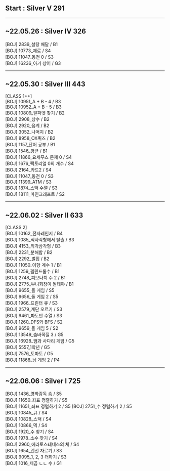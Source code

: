 ## Start : Silver V 291

-----------------
## ~22.05.26 : Silver IV 326
[BOJ] 2839_설탕 배달 / B1  
[BOJ] 10773_제로 / S4  
[BOJ] 11047_동전 0 / S3  
[BOJ] 16236_아기 상어 / G3  

-----------------
## ~22.05.30 : Silver III 443
[CLASS 1++]  
[BOJ] 10951_A + B - 4 / B3  
[BOJ] 10952_A + B - 5 / B3  
[BOJ] 10809_알파벳 찾기 / B2  
[BOJ] 2908_상수 / B2  
[BOJ] 2920_음계 / B2  
[BOJ] 3052_나머지 / B2  
[BOJ] 8958_OX퀴즈 / B2  
[BOJ] 1157_단어 공부 / B1  
[BOJ] 1546_평균 / B1  
[BOJ] 11866_요세푸스 문제 0 / S4  
[BOJ] 1676_팩토리얼 0의 개수 / S4  
[BOJ] 2164_카드2 / S4  
[BOJ] 11047_동전 0 / S3  
[BOJ] 11399_ATM / S3      
[BOJ] 1874_스택 수열 / S3  
[BOJ] 18111_마인크래프트 / S2  

-----------------
## ~22.06.02 : Silver II 633
[CLASS 2]  
[BOJ] 10162_전자레인지 / B4  
[BOJ] 1085_직사각형에서 탈출 / B3  
[BOJ] 4153_직각삼각형 / B3  
[BOJ] 2231_분해합 / B2  
[BOJ] 2292_벌집 / B2  
[BOJ] 11050_이항 계수 1 / B1  
[BOJ] 1259_펠린드롬수 / B1  
[BOJ] 2748_피보나치 수 2 / B1  
[BOJ] 2775_부녀회장이 될테야 / B1  
[BOJ] 9655_돌 게임 / S5  
[BOJ] 9656_돌 게임 2 / S5  
[BOJ] 1966_프린터 큐 / S3  
[BOJ] 2579_계단 오르기 / S3  
[BOJ] 9461_파도반 수열 / S3  
[BOJ] 1260_DFS와 BFS / S2  
[BOJ] 9659_돌 게임 5 / S2  
[BOJ] 13549_숨바꼭질 3 / G5  
[BOJ] 16928_뱀과 사다리 게임 / G5  
[BOJ] 5557_1학년 / G5  
[BOJ] 7576_토마토 / G5  
[BOJ] 11868_님 게임 2 / P4  

-----------------
## ~22.06.06 : Silver I 725
[BOJ] 1436_영화감독 숌 / S5   
[BOJ] 11650_좌표 정렬하기 / S5  
[BOJ] 11651_좌표 정렬하기 2 / S5
[BOJ] 2751_수 정렬하기 2 / S5  
[BOJ] 10845_큐 / S4  
[BOJ] 10828_스택 / S4  
[BOJ] 10866_덱 / S4  
[BOJ] 1920_수 찾기 / S4  
[BOJ] 1978_소수 찾기 / S4  
[BOJ] 2960_에라토스테네스의 체 / S4  
[BOJ] 1654_랜선 자르기 / S3  
[BOJ] 9095_1, 2, 3 더하기 / S3  
[BOJ] 1016_제곱 ㄴㄴ 수 / G1  
